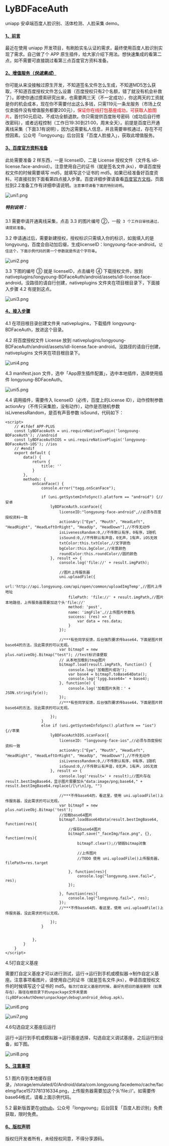 # LyBDFaceAuth

uniapp 安卓端百度人脸识别、活体检测、人脸采集 demo。

#### <u>1、前言</u>

最近在使用 uniapp 开发项目，有刷脸实名认证的需求，最终使用百度人脸识别实现了需求。自己做了个 APP 原生插件，给大家介绍下用法。想快速集成的看第二点，如不需要可直接跳过看第三点百度官方资料准备。

#### <u>2、增值服务（*快速集成*）</u>

你可能从来没接触过原生开发，不知道签名文件怎么生成，不知道MD5怎么获取，不知道百度授权文件怎么设置（百度授权只有2个名额，错了就没有机会补救了）。即使你通过摸索研究出来，也需要两三天（不一定成功），你这两天的工资就是你的机会成本，现在你不需要付出这么多钱，只需119元一条龙服务（市场上仅仅卖插件没有增值服务都要200元），<font color=red>保证你在线打包基座成功，可获取人脸图片</font>。首付50元启动，不成功全额退款。你只需提供百度账号密码（成功后自行修改密码），或者远程控制（工作日19:30到21:00，周末全天）。前提是百度已开通离线采集（下面3.1有说明），因为这需要私人信息，并且需要审核通过，存在不可控因素。公众号「longyoung」后台回复「百度人脸接入」，获取此增值服务。

#### <u>3、百度官方资料准备</u>

此处需要准备 2 样东西，一是 licenseID，二是 License 授权文件（文件名 idl-license.face-android）。注意使用自己的证书（就是签名文件.jks），申请百度授权文件的时候需要填写 md5，就填写这个证书的 md5。如果已经准备好百度资料，可直接拉到下面看第四点接入步骤。百度详细步骤请查看[百度官方文档](https://ai.baidu.com/docs#/FaceSDK-Collect-WithLiveness-Android/top)，页面拉到2.2准备工作有详细申请说明。`注意事项请看下面的特别说明`。

![uni1.png](https://i.loli.net/2019/12/03/RDsyHQmzTXnACra.png)

##### 特别说明：

3.1 需要申请开通离线采集，点击 3.3 的图片编号 ②，一般` 3 个工作日审核通过，请提前准备`。

3.2 申请通过后，需要新建授权，授权标识只需填入你的标识，如我填入的是 longyoung，百度会自动加后缀，生成licenseID：longyoung-face-android。`记住这个，下面示例代码的第一个参数就是传这个字符串`。

![uni2.png](https://i.loli.net/2019/12/03/PuSQ3fZy9pY2dRq.png)

3.3 下图的编号 ③ 就是 licenseID，点击编号 ④ 下载授权文件，放到 nativeplugins/longyoung-BDFaceAuth/android/assets/idl-license.face-android。没路径的请自行创建，nativeplugins 文件夹在项目根目录下，下面接入步骤 4.2 有提到这点。


![uni3.png](https://i.loli.net/2019/12/03/zukV31FGAD5j2Cr.png)

#### <u>4、接入步骤</u>

4.1 在项目根目录创建文件夹 nativeplugins，下载插件 longyoung-BDFaceAuth，放进这个目录。

4.2 将百度授权文件 License 放到 nativeplugins/longyoung-BDFaceAuth/android/assets/idl-license.face-android。没路径的请自行创建，nativeplugins 文件夹在项目根目录下。

![uni4.png](https://i.loli.net/2019/12/03/G6B8YRjV3ZJa2fi.png)

4.3 manifest.json 文件，选中「App原生插件配置」，选中本地插件，选择使用插件 longyoung-BDFaceAuth。


![uni5.png](https://i.loli.net/2019/12/03/vFPHhJSwOuXIQf7.png)

4.4 调用插件，需要传入 licenseID（必传，百度上的License ID），动作控制参数 actionAry（不传只采集脸，没有动作），动作是否随机参数 isLivenessRandom，是否有声音参数 isSound，代码如下：

```
<script>
	// #ifdef APP-PLUS
	const lyBDFaceAuth = uni.requireNativePlugin('longyoung-BDFaceAuth'); //android
	const lyBDFaceAuthIOS = uni.requireNativePlugin('longyoung-BDFaceAuth-iOS'); //ios
	// #endif
	export default {
		data() {
			return {
				title: ''
			}
		},
		methods: {
			onScanFace() {
				console.error("tagg.onScanFace");
				
				if (uni.getSystemInfoSync().platform == "android") {//安卓
					lyBDFaceAuth.scanFace({
						licenseID:"longyoung-face-android",//必须与百度授权资料一致
						actionAry:["Eye", "Mouth", "HeadLeft", "HeadRight", "HeadLeftOrRight", "HeadUp", "HeadDown"],//不传无动作
						isLivenessRandom:0,//不传默认有序，0有序，1随机
						isSound:0,//不传默认有声音，0无声，1有声，iOS无效
						txtColor:this.txtColor,//文字颜色
						bgColor:this.bgColor,//背景颜色
						roundColor:this.roundColor//圆的颜色
					}, result => {
						console.log('file://' + result.imgPath);
						
						//图片上传服务器
						uni.uploadFile({
							url:'http://api.longyoung.com/api/open/common/uploadImgTemp',//图片上传地址
							filePath: 'file://' + result.imgPath,//图片本地路径，上传服务器需要加这个头'file://'
							method: 'post',
							name: 'imgFile',//上传图片参数名
							success: (res) => {
								var data = res.data;
							}
						});
						
						//***有些同学反馈，后台强烈要求传base64，下面是图片转base64的方法，没此需求的可以无视。
						var bitmapT = new plus.nativeObj.Bitmap("test"); //test标识谁便取
						// 从本地加载Bitmap图片
						bitmapT.load(result.imgPath, function() {
							console.log('加载图片成功');
							var base4 = bitmapT.toBase64Data();
							console.log('lygg.base64=' + base4);
						}, function(e) {
							console.log('加载图片失败：' + JSON.stringify(e));
						});
						//***有些同学反馈，后台强烈要求传base64，下面是图片转base64的方法，没此需求的可以无视。
						
					});
				}
				else if (uni.getSystemInfoSync().platform == "ios") {//苹果
					lyBDFaceAuthIOS.scanFace({
						licenseID: "longyoung-face-ios",//必须与百度授权资料一致
						actionAry:["Eye", "Mouth", "HeadLeft", "HeadRight", "HeadLeftOrRight", "HeadUp", "HeadDown"],//不传无动作
						isLivenessRandom:0,//不传默认有序，0有序，1随机
						isSound:0,//不传默认有声音，0无声，1有声，iOS无效
					}, result => {
						console.log('result=' + result);//图片存在 result.bestImgBase64，显示图片需要加头"data:image/png;base64," + result.bestImgBase64.replace(/[\r\n]/g, "")
						
						//***不传base64的，看这里，使用 uni.uploadFile()上传服务器，没此需求的可以无视。
						var bitmapT = new plus.nativeObj.Bitmap('test');
						//加载base64图片
						bitmapT.loadBase64Data(result.bestImgBase64, function(res){
							//保存base64图片
							bitmapT.save("_faceImg/face.png", {}, function(res){
								bitmapT.clear();//销毁bitmap对象
								
								//上传图片
								//TODO 使用 uni.uploadFile()上传服务器，filePath=res.target
								
							}, function(res){
								console.log("longyoung.save.fail=", res);
							});
							
						}, function(res){
							console.log("longyoung.fail=", res);
						});
						//***不传base64的，看这里，使用 uni.uploadFile()上传服务器，没此需求的可以无视。

					});
				}
				
				
			},
		}
	}
</script>
```

4.5打自定义基座

需要打自定义基座才可以进行测试，运行->运行到手机或模拟器->制作自定义基座。注意事项看图片，请使用自己的证书（就是签名文件.jks），申请百度授权文件的时候填写这个证书的 md5。`每次打自定义基座的时候，最好先把旧的基座删除（如果存在），路径在根目录下的unpackage文件夹里面(LyBDFaceAuthDemo\unpackage\debug\android_debug.apk)。`

![uni6.png](https://i.loli.net/2019/12/10/3r25AHUlXpx4tYE.png)

![uni7.png](https://i.loli.net/2019/12/10/VqbN6J82WpeEFPY.png)

4.6勾选自定义基座后运行

运行->运行到手机或模拟器->运行基座选择，勾选自定义调试基座，之后运行到设备，如下图。

![uni8.png](https://i.loli.net/2019/12/10/SGBO2TIFHl3NQ1j.png)

#### <u>5、注意事项</u>

5.1 图片存到本地缓存目录，/storage/emulated/0/Android/data/com.longyoung.facedemo/cache/faceImg/face1573781316334.png，上传服务器需要加这个头'file://'。如需要传base64格式，请看上面示例代码。

5.2 最新版首更在[github](https://github.com/longyoung/LyBDFaceAuthDemo.git)。公众号「longyoung」后台回复「百度人脸识别」免费获取，限时免费。

#### <u>6、版权声明</u>
版权归开发者所有，未经授权同意，不得分享源码。